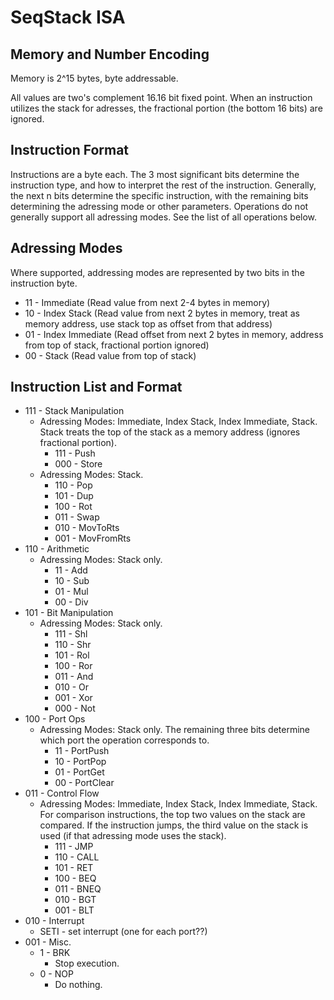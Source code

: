 # SeqStack ISA

## Memory and Number Encoding

Memory is 2^15 bytes, byte addressable.

All values are two's complement 16.16 bit fixed point. When an instruction utilizes the stack for adresses, the fractional portion (the bottom 16 bits) are ignored.

## Instruction Format

Instructions are a byte each. The 3 most significant bits determine the instruction type, and how to interpret the rest of the instruction. Generally, the next n bits determine the specific instruction, with the remaining bits determining the adressing mode or other parameters. Operations do not generally support all adressing modes. See the list of all operations below.

## Adressing Modes

Where supported, addressing modes are represented by two bits in the instruction byte.

* 11 - Immediate (Read value from next 2-4 bytes in memory)
* 10 - Index Stack (Read value from next 2 bytes in memory, treat as memory address, use stack top as offset from that address)
* 01 - Index Immediate (Read offset from next 2 bytes in memory, address from top of stack, fractional portion ignored)
* 00 - Stack (Read value from top of stack)

## Instruction List and Format

* 111 - Stack Manipulation
  * Adressing Modes: Immediate, Index Stack, Index Immediate, Stack. Stack treats the top of the stack as a memory address (ignores fractional portion).
    * 111 - Push
    * 000 - Store
  * Adressing Modes: Stack.
    * 110 - Pop
    * 101 - Dup
    * 100 - Rot
    * 011 - Swap
    * 010 - MovToRts
    * 001 - MovFromRts
* 110 - Arithmetic
  * Adressing Modes: Stack only.
    * 11 - Add
    * 10 - Sub
    * 01 - Mul
    * 00 - Div
* 101 - Bit Manipulation
  * Adressing Modes: Stack only.
    * 111 - Shl
    * 110 - Shr
    * 101 - Rol
    * 100 - Ror
    * 011 - And
    * 010 - Or
    * 001 - Xor
    * 000 - Not
* 100 - Port Ops
  * Adressing Modes: Stack only. The remaining three bits determine which port the operation corresponds to.
    * 11 - PortPush
    * 10 - PortPop
    * 01 - PortGet
    * 00 - PortClear
* 011 - Control Flow
  * Adressing Modes: Immediate, Index Stack, Index Immediate, Stack. For comparison instructions, the top two values on the stack are compared. If the instruction jumps, the third value on the stack is used (if that adressing mode uses the stack).
    * 111 - JMP
    * 110 - CALL
    * 101 - RET
    * 100 - BEQ
    * 011 - BNEQ
    * 010 - BGT
    * 001 - BLT
* 010 - Interrupt
  * SETI - set interrupt (one for each port??)
* 001 - Misc.
  * 1 - BRK
    * Stop execution.
  * 0 - NOP
    * Do nothing.
